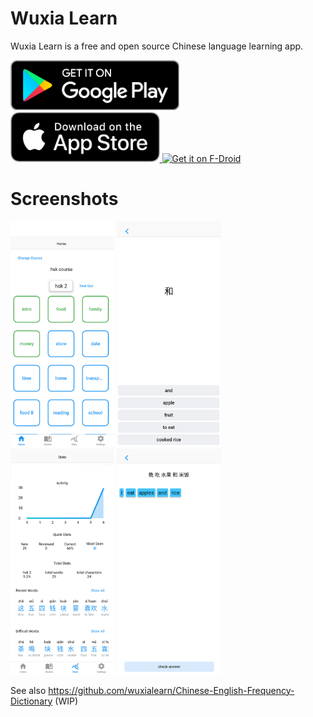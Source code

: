 # Wuxia Learn

Wuxia Learn is a free and open source Chinese language learning app.

<p float="left">

<a href="https://play.google.com/store/apps/details?id=com.wuxialearn.wuxialearn">
  <img src="https://github.com/wuxialearn/assets/blob/main/google-play-badge.png?raw=true" alt="Get it on Google Play" height="80">
</a>

<a href="https://apps.apple.com/om/app/wuxia-learn-learn-chinese/id6478085787">
  <img src="https://raw.githubusercontent.com/wuxialearn/assets/main/appstore-badge.png" alt="Get it on the App Store" height="80">
</a>

<a href="https://f-droid.org/packages/com.wuxialearn.wuxialearn/">
  <img src="https://fdroid.gitlab.io/artwork/badge/get-it-on.png" alt="Get it on F-Droid" height="80">
</a>

</p>


# Screenshots


<p float="left">
      
<img src="https://github.com/wuxialearn/assets/blob/main/home%20screen.png?raw=true" alt='home screen' width="33%">

<img src="https://github.com/wuxialearn/assets/blob/main/basic%20game%20screen.png?raw=true" alt='game screen' width="33%">

<img src="https://github.com/wuxialearn/assets/blob/main/stats%20screen.png?raw=true" alt='stats screen' width="33%">

<img src="https://github.com/wuxialearn/assets/blob/main/sentence%20game%20screen.png?raw=true" alt='sentence game screen' width="33%">

</p>

See also https://github.com/wuxialearn/Chinese-English-Frequency-Dictionary (WIP)
      
